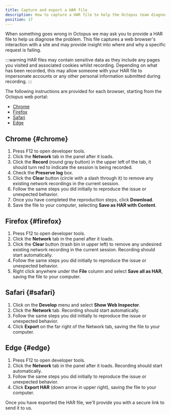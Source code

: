 ```yaml
---
title: Capture and export a HAR file
description: How to capture a HAR file to help the Octopus team diagnose problems when something unexpected happens.
position: 17
---
```


When something goes wrong in Octopus we may ask you to provide a HAR file to help us diagnose the problem. This file captures a web browser's interaction with a site and may provide insight into where and why a specific request is failing.

:::warning
HAR files may contain sensitive data as they include any pages you visited and associated cookies whilst recording. Depending on what has been recorded, this may allow someone with your HAR file to impersonate accounts or any other personal information submitted during recording.
::: 

The following instructions are provided for each browser, starting from the Octopus web portal:
* [Chrome](#chrome)
* [Firefox](#firefox)
* [Safari](#safari)
* [Edge](#edge)

## Chrome {#chrome}
1. Press F12 to open developer tools.
2. Click the **Network** tab in the panel after it loads.
3. Click the **Record** (round gray button) in the upper left of the tab, it should turn red to indicate the session is being recorded.
4. Check the **Preserve log** box.
5. Click the **Clear** button (circle with a slash through it) to remove any existing network recordings in the current session.
6. Follow the same steps you did initially to reproduce the issue or unexpected behavior.
7. Once you have completed the reproduction steps, click **Download**.
8. Save the file to your computer, selecting **Save as HAR with Content**.

## Firefox {#firefox}
1. Press F12 to open developer tools.
3. Click the **Network** tab in the panel after it loads.
4. Click the **Clear** button (trash bin in upper left) to remove any undesired existing network recording in the current session. Recording should start automatically.
6. Follow the same steps you did initially to reproduce the issue or unexpected behavior.
7. Right click anywhere under the **File** column and select **Save all as HAR**, saving the file to your computer.

## Safari {#safari}
1. Click on the **Develop** menu and select **Show Web Inspector**.
2. Click the **Network** tab. Recording should start automatically.
3. Follow the same steps you did initially to reproduce the issue or unexpected behavior.
4. Click **Export** on the far right of the Network tab, saving the file to your computer.

## Edge {#edge}
1. Press F12 to open developer tools.
2. Click the **Network** tab in the panel after it loads. Recording should start automatically.
3. Follow the same steps you did initially to reproduce the issue or unexpected behavior.
4. Click **Export HAR** (down arrow in upper right), saving the file to your computer.


Once you have exported the HAR file, we'll provide you with a secure link to send it to us.
